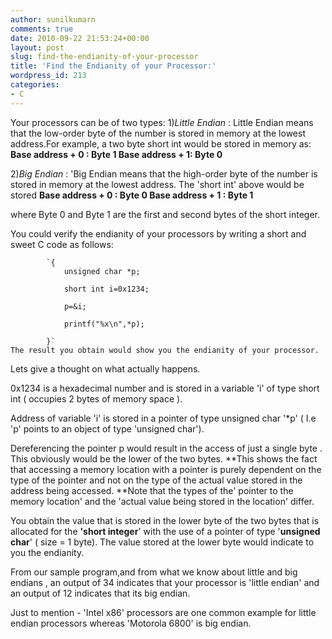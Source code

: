 ```yaml
---
author: sunilkumarn
comments: true
date: 2010-09-22 21:53:24+00:00
layout: post
slug: find-the-endianity-of-your-processor
title: 'Find the Endianity of your Processor:'
wordpress_id: 213
categories:
- C
---
```


Your processors can be of two types:
1)_Little Endian_ : Little Endian means that the low-order byte of the number is stored in memory at the lowest address.For example, a two byte short int would be stored in memory as:
**Base address + 0 : Byte 1
Base address + 1:  Byte 0**
	
2)_Big Endian_ : 'Big Endian means that the high-order byte of the number is stored in memory at the lowest address. The 'short int' above would be stored 
**Base address + 0 :  Byte 0
Base address + 1 :  Byte 1**

where Byte 0 and Byte 1 are the first and second  bytes of the short integer.

You could verify the endianity of your processors by writing a short and sweet C code as follows: 

			`{	
				unsigned char *p;

				short int i=0x1234;

				p=&i;

				printf("%x\n",*p);

			}`
	The result you obtain would show you the endianity of your processor.

Lets give a thought on what actually happens. 

0x1234 is a hexadecimal number and is stored in a variable 'i' of type short int ( occupies 2 bytes of memory space ). 

Address of variable 'i' is stored in a pointer of type unsigned char '*p' ( I.e 'p' points to an object of type 'unsigned char').

Dereferencing the pointer p would result in the access of just a single byte . This obviously would be the lower of the two bytes. **This shows the fact that accessing a memory location with a pointer is purely dependent on the type of the pointer and not on the type of the actual value stored in the address being accessed. **Note that the types of the' pointer to the memory location' and the 'actual value being stored in the location' differ.

You obtain the value that is stored in the lower byte of the two bytes that is allocated for the **'short integer**' with the use of a pointer of type '**unsigned char**' ( size = 1 byte). The value stored at the lower byte would indicate to you the endianity.

From our sample program,and from what we know about little and big endians , an output of 34 indicates that your processor is 'little endian' and an output of 12 indicates that its big endian.
  
Just to mention - 'Intel x86' processors are one common example for little endian processors whereas 'Motorola 6800' is big endian. 


